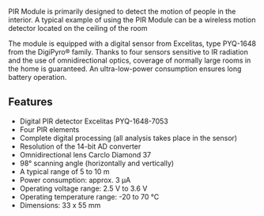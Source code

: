 PIR Module is primarily designed to detect the motion of people in the interior. A typical example of using the PIR Module can be a wireless motion detector located on the ceiling of the room

The module is equipped with a digital sensor from Excelitas, type PYQ-1648 from the DigiPyro® family. Thanks to four sensors sensitive to IR radiation and the use of omnidirectional optics, coverage of normally large rooms in the home is guaranteed. An ultra-low-power consumption ensures long battery operation.

## Features

* Digital PIR detector Excelitas PYQ-1648-7053
* Four PIR elements
* Complete digital processing (all analysis takes place in the sensor)
* Resolution of the 14-bit AD converter
* Omnidirectional lens Carclo Diamond 37
* 98° scanning angle (horizontally and vertically)
* A typical range of 5 to 10 m
* Power consumption: approx. 3 μA
* Operating voltage range: 2.5 V to 3.6 V
* Operating temperature range: -20 to 70 °C
* Dimensions: 33 x 55 mm
